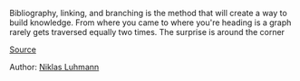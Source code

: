 Bibliography, linking, and branching is the method that will create a way to build knowledge. From where you came to where you're heading is a graph rarely gets traversed equally two times. The surprise is around the corner


[Source](https://luhmann.surge.sh/communicating-with-slip-boxes)

Author: [Niklas Luhmann](../authors/niklas_luhmann.md)
